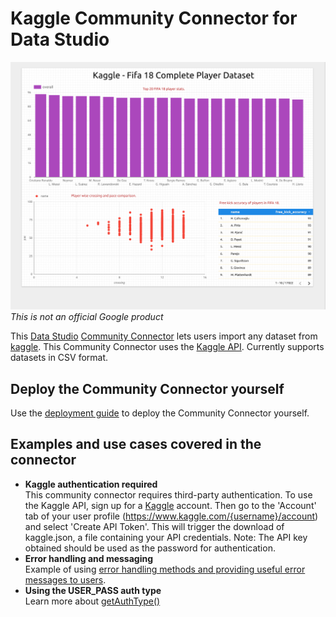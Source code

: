# Kaggle Community Connector for Data Studio
![Screenshot](./KaggleSampleDataset.png?raw=true "Screenshot")
*This is not an official Google product*

This [Data Studio](https://datastudio.google.com) [Community
Connector](https://developers.google.com/datastudio/connector) lets users import any dataset from
[kaggle](https://www.kaggle.com). This Community
Connector uses the [Kaggle API](https://github.com/Kaggle/kaggle-api). Currently supports datasets in CSV format.

## Deploy the Community Connector yourself

Use the [deployment guide](../deploy.md) to deploy the Community Connector
yourself.

## Examples and use cases covered in the connector

- **Kaggle authentication required**  
  This community connector requires third-party authentication. To use the Kaggle API, sign up for a [Kaggle](https://www.kaggle.com) account. Then go to the 'Account' tab of your user profile (https://www.kaggle.com/{username}/account) and select 'Create API Token'. This will trigger the download of kaggle.json, a file containing your API credentials. 
Note: The API key obtained should be used as the password for authentication. 
- **Error handling and messaging**  
  Example of using [error handling methods and providing useful error messages
  to users](https://developers.google.com/datastudio/connector/error-handling).
- **Using the USER_PASS auth type**  
  Learn more about [getAuthType()](https://devsite.googleplex.com/datastudio/connector/oauth2)

